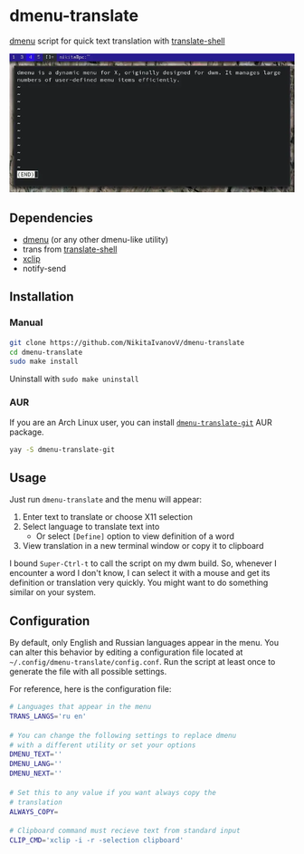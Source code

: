 # dmenu-translate

[dmenu](https://tools.suckless.org/dmenu/) script for quick text translation with [translate-shell](https://github.com/soimort/translate-shell/)

![showcase](showcase.webp)

## Dependencies

* [dmenu](https://tools.suckless.org/dmenu/) (or any other dmenu-like utility)
* trans from [translate-shell](https://github.com/soimort/translate-shell/)
* [xclip](https://github.com/astrand/xclip/)
* notify-send

## Installation

### Manual

```sh
git clone https://github.com/NikitaIvanovV/dmenu-translate
cd dmenu-translate
sudo make install
```

Uninstall with `sudo make uninstall`

### AUR

If you are an Arch Linux user, you can install [`dmenu-translate-git`](https://aur.archlinux.org/packages/dmenu-translate-git/) AUR package.

```sh
yay -S dmenu-translate-git
```

## Usage

Just run `dmenu-translate` and the menu will appear:

1. Enter text to translate or choose X11 selection
2. Select language to translate text into
    * Or select `[Define]` option to view definition of a word
3. View translation in a new terminal window or copy it to clipboard

I bound `Super-Ctrl-t` to call the script on my dwm build.
So, whenever I encounter a word I don't know, I can select it with a mouse and get its definition or translation very quickly.
You might want to do something similar on your system.

## Configuration

By default, only English and Russian languages appear in the menu.
You can alter this behavior by editing a configuration file located at `~/.config/dmenu-translate/config.conf`.
Run the script at least once to generate the file with all possible settings.

For reference, here is the configuration file:

<!-- CONFIG -->
```sh
# Languages that appear in the menu
TRANS_LANGS='ru en'

# You can change the following settings to replace dmenu
# with a different utility or set your options
DMENU_TEXT=''
DMENU_LANG=''
DMENU_NEXT=''

# Set this to any value if you want always copy the
# translation
ALWAYS_COPY=

# Clipboard command must recieve text from standard input
CLIP_CMD='xclip -i -r -selection clipboard'
```
<!-- CONFIG -->
